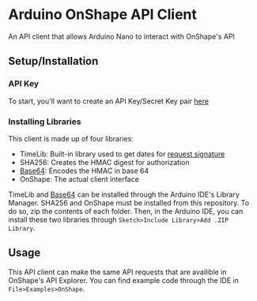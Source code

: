 # Arduino OnShape API Client

An API client that allows Arduino Nano to interact with OnShape's API

## Setup/Installation

### API Key

To start, you'll want to create an API Key/Secret Key pair [here](https://dev-portal.onshape.com/keys)

### Installing Libraries

This client is made up of four libraries:

- TimeLib: Built-in library used to get dates for [request signature](https://dev-portal.onshape.com/keys)
- SHA256: Creates the HMAC digest for authorization
- [Base64](https://github.com/Densaugeo/base64_arduino): Encodes the HMAC in base 64
- OnShape: The actual client interface

TimeLib and [Base64](https://github.com/Densaugeo/base64_arduino) can be installed through the Arduino IDE's Library Manager. SHA256 and OnShape must be installed from this repository. To do so, zip the contents of each folder. Then, in the Arduino IDE, you can install these two libraries through `Sketch>Include Library>Add .ZIP Library`.

## Usage

This API client can make the same API requests that are availible in OnShape's API Explorer. You can find example code through the IDE in `File>Examples>OnShape`.